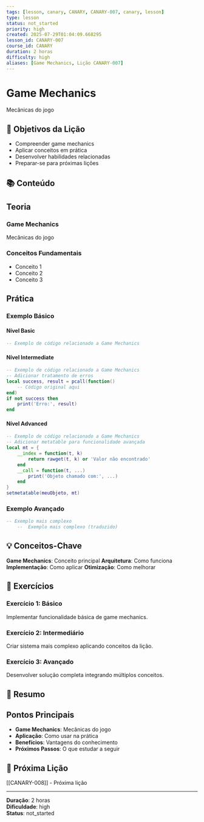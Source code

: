 ```yaml
---
tags: [lesson, canary, CANARY, CANARY-007, canary, lesson]
type: lesson
status: not_started
priority: high
created: 2025-07-29T01:04:09.668295
lesson_id: CANARY-007
course_id: CANARY
duration: 2 horas
difficulty: high
aliases: [Game Mechanics, Lição CANARY-007]
---
```


# Game Mechanics

Mecânicas do jogo

## 🎯 Objetivos da Lição

- Compreender game mechanics
- Aplicar conceitos em prática
- Desenvolver habilidades relacionadas
- Preparar-se para próximas lições

## 📚 Conteúdo


## Teoria

### Game Mechanics
Mecânicas do jogo

### Conceitos Fundamentais
- Conceito 1
- Conceito 2
- Conceito 3

## Prática

### Exemplo Básico
#### Nível Basic
```lua
-- Exemplo de código relacionado a Game Mechanics
```

#### Nível Intermediate
```lua
-- Exemplo de código relacionado a Game Mechanics
-- Adicionar tratamento de erros
local success, result = pcall(function()
    -- Código original aqui
end)
if not success then
    print('Erro:', result)
end
```

#### Nível Advanced
```lua
-- Exemplo de código relacionado a Game Mechanics
-- Adicionar metatable para funcionalidade avançada
local mt = {
    __index = function(t, k)
        return rawget(t, k) or 'Valor não encontrado'
    end
    __call = function(t, ...)
        print('Objeto chamado com:', ...)
    end
}
setmetatable(meuObjeto, mt)
```

### Exemplo Avançado
```lua
-- Exemplo mais complexo
    --  Exemplo mais complexo (traduzido)
```


## 💡 Conceitos-Chave

**Game Mechanics**: Conceito principal
**Arquitetura**: Como funciona
**Implementação**: Como aplicar
**Otimização**: Como melhorar

## 🧪 Exercícios


### Exercício 1: Básico
Implementar funcionalidade básica de game mechanics.

### Exercício 2: Intermediário
Criar sistema mais complexo aplicando conceitos da lição.

### Exercício 3: Avançado
Desenvolver solução completa integrando múltiplos conceitos.


## 📝 Resumo


## Pontos Principais

- **Game Mechanics**: Mecânicas do jogo
- **Aplicação**: Como usar na prática
- **Benefícios**: Vantagens do conhecimento
- **Próximos Passos**: O que estudar a seguir


## 🔗 Próxima Lição

[[CANARY-008]] - Próxima lição

---

**Duração**: 2 horas  
**Dificuldade**: high  
**Status**: not_started
